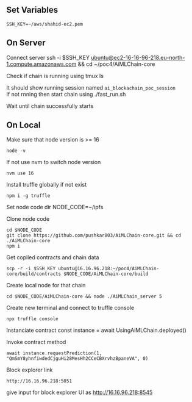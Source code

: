 ## Set Variables

    SSH_KEY=~/aws/shahid-ec2.pem

## On Server

Connect server
ssh -i $SSH_KEY ubuntu@ec2-16-16-96-218.eu-north-1.compute.amazonaws.com && cd ~/poc4/AiMLChain-core

Check if chain is running using
tmux ls

It should show running session named `ai_blockachain_poc_session` \
If not rnning then start chain using
./fast_run.sh

Wait until chain successfully starts

## On Local

Make sure that node version is >= 16

    node -v

If not use nvm to switch node version

    nvm use 16

Install truffle globally if not exist

    npm i -g truffle

Set node code dir
NODE_CODE=~/ipfs

Clone node code

    cd $NODE_CODE
    git clone https://github.com/pushkar803/AiMLChain-core.git && cd ./AiMLChain-core
    npm i

Get copiled contracts and chain data
    
    scp -r -i $SSH_KEY ubuntu@16.16.96.218:~/poc4/AiMLChain-core/build/contracts $NODE_CODE/AiMLChain-core/build

Create local node for that chain

    cd $NODE_CODE/AiMLChain-core && node ./AiMLChain_server 5

Create new terminal and connect to truffle console

    npx truffle console

Instanciate contract
const instance = await UsingAiMLChain.deployed()

Invoke contract method

    await instance.requestPrediction(1, "QmSmY8yhnfiwdedCjguHi28MesHh2CCeCBXrvhzBpaneVA", 0)

Block explorer link

    http://16.16.96.218:5051

give input for block explorer UI as http://16.16.96.218:8545
